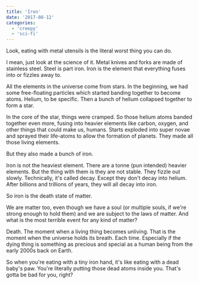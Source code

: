 ```yaml
---
title: 'Iron'
date: '2017-08-12'
categories:
  - 'creepy'
  - 'sci-fi'
---
```


Look, eating with metal utensils is the literal worst thing you can do.

<!-- truncate -->

I mean, just look at the science of it. Metal knives and forks are made of
stainless steel. Steel is part iron. Iron is the element that everything fuses
into or fizzles away to.

All the elements in the universe come from stars. In the beginning, we had some
free-floating particles which started banding together to become atoms. Helium,
to be specific. Then a bunch of helium collapsed together to form a star.

In the core of the star, things were cramped. So those helium atoms banded
together even more, fusing into heavier elements like carbon, oxygen, and other
things that could make us, humans. Starts exploded into super novae and sprayed
their life-atoms to allow the formation of planets. They made all those living
elements.

But they also made a bunch of iron.

Iron is not the heaviest element. There are a tonne (pun intended) heavier
elements. But the thing with them is they are not stable. They fizzle out
slowly. Technically, it's called decay. Except they don't decay into helium.
After billions and trillions of years, they will all decay into iron.

So iron is the death state of matter.

We are matter too, even though we have a soul (or multiple souls, if we're
strong enough to hold them) and we are subject to the laws of matter. And what
is the most terrible event for any kind of matter?

Death. The moment when a living thing becomes unliving. That is the moment when
the universe holds its breath. Each time. Especially if the dying thing is
something as precious and special as a human being from the early 2000s back on
Earth.

So when you're eating with a tiny iron hand, it's like eating with a dead baby's
paw. You're literally putting those dead atoms inside you. That's gotta be bad
for you, right?
